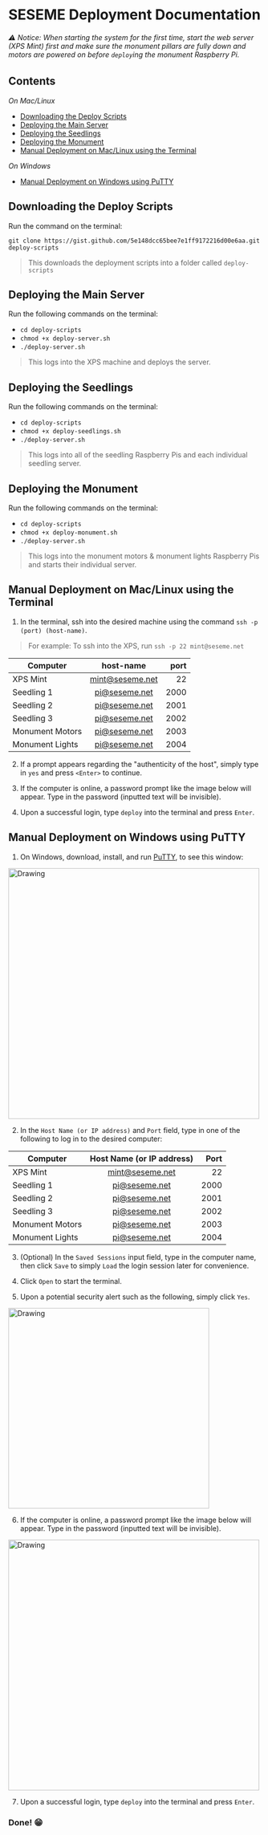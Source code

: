 # SESEME Deployment Documentation
###### ⚠️ Notice: When starting the system for the first time, start the web server (XPS Mint) first and make sure the monument pillars are fully down and motors are powered on before `deploy`ing the monument Raspberry Pi.

## Contents
_On Mac/Linux_
* [Downloading the Deploy Scripts](#downloading-the-deploy-scripts)
* [Deploying the Main Server](#deploy-server)
* [Deploying the Seedlings](#deploy-seedlings)
* [Deploying the Monument](#deploy-monument)
* [Manual Deployment on Mac/Linux using the Terminal](#Linux)

_On Windows_
* [Manual Deployment on Windows using PuTTY](#Windows)

<a name="downloading-the-deploy-scripts"></a>
## Downloading the Deploy Scripts
Run the command on the terminal:

`git clone https://gist.github.com/5e148dcc65bee7e1ff9172216d00e6aa.git deploy-scripts`

> This downloads the deployment scripts into a folder called `deploy-scripts`

<a name="deploy-server"></a>
## Deploying the Main Server
Run the following commands on the terminal:
* `cd deploy-scripts`
* `chmod +x deploy-server.sh`
* `./deploy-server.sh`

> This logs into the XPS machine and deploys the server.

<a name="deploy-seedlings"></a>
## Deploying the Seedlings
Run the following commands on the terminal:
* `cd deploy-scripts`
* `chmod +x deploy-seedlings.sh`
* `./deploy-server.sh`

> This logs into all of the seedling Raspberry Pis and each individual seedling server.

<a name="deploy-monument"></a>
## Deploying the Monument
Run the following commands on the terminal:
* `cd deploy-scripts`
* `chmod +x deploy-monument.sh`
* `./deploy-server.sh`

> This logs into the monument motors & monument lights Raspberry Pis and starts their individual server.

<a name="Linux"></a>
## Manual Deployment on Mac/Linux using the Terminal
1) In the terminal, ssh into the desired machine using the command `ssh -p (port) (host-name)`.

> For example: To ssh into the XPS, run `ssh -p 22 mint@seseme.net`

| Computer 		  | host-name | port  |
| -------------   |:-------------:	| -----:|
| XPS Mint        | mint@seseme.net	| 22 	|
| Seedling 1      | pi@seseme.net   | 2000  |
| Seedling 2      | pi@seseme.net   | 2001  |
| Seedling 3      | pi@seseme.net   | 2002  |
| Monument Motors | pi@seseme.net   | 2003  |
| Monument Lights | pi@seseme.net   | 2004  |

2) If a prompt appears regarding the "authenticity of the host", simply type in `yes` and press `<Enter>` to continue.

3) If the computer is online, a password prompt like the image below will appear. Type in the password (inputted text will be invisible).

4) Upon a successful login, type `deploy` into the terminal and press `Enter`.

<a name="Windows"></a>
## Manual Deployment on Windows using PuTTY

1) On Windows, download, install, and run [PuTTY](http://the.earth.li/~sgtatham/putty/latest/x86/putty.exe), to see this window:

<img src="https://www.dropbox.com/s/tuxz04cfb9mlqs4/putty.png?dl=1" alt="Drawing" style="width: 500px;"/>

2) In the `Host Name (or IP address)` and `Port` field, type in one of the following to log in to the desired computer:

| Computer 		  | Host Name (or IP address) | Port  |
| -------------   |:-------------:	| -----:|
| XPS Mint        | mint@seseme.net	| 22 	|
| Seedling 1      | pi@seseme.net   | 2000  |
| Seedling 2      | pi@seseme.net   | 2001  |
| Seedling 3      | pi@seseme.net   | 2002  |
| Monument Motors | pi@seseme.net   | 2003  |
| Monument Lights | pi@seseme.net   | 2004  |

3) (Optional) In the `Saved Sessions` input field, type in the computer name, then click `Save` to simply `Load` the login session later for convenience.

4) Click `Open` to start the terminal.

5) Upon a potential security alert such as the following, simply click `Yes`.

<img src="https://www.dropbox.com/s/zahet5050dej9u3/sec%20alert.png?dl=1" alt="Drawing" style="width: 400px;"/>

6) If the computer is online, a password prompt like the image below will appear. Type in the password (inputted text will be invisible).

<img src="https://www.dropbox.com/s/cn8l2c11wlvoiwx/pw%20prompt.png?dl=1" alt="Drawing" style="width: 500px;"/>

7) Upon a successful login, type `deploy` into the terminal and press `Enter`.

### Done! 😁
